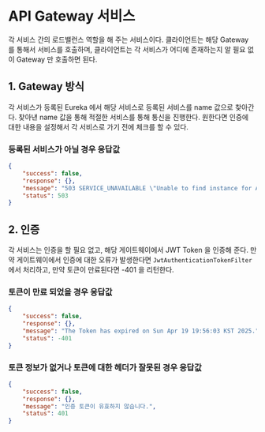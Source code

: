 # API Gateway 서비스

각 서비스 간의 로드밸런스 역할을 해 주는 서비스이다.
클라이언트는 해당 Gateway 를 통해서 서비스를 호출하며, 클라이언트는 각 서비스가 어디에 존재하는지 알 필요 없이 Gateway 만 호출하면 된다.

## 1. Gateway 방식

각 서비스가 등록된 Eureka 에서 해당 서비스로 등록된 서비스를 name 값으로 찾아간다.
찾아낸 name 값을 통해 적절한 서비스를 통해 통신을 진행한다.
원한다면 인증에 대한 내용을 설정해서 각 서비스로 가기 전에 체크를 할 수 있다.

### 등록된 서비스가 아닐 경우 응답값

```json
{
    "success": false,
    "response": {},
    "message": "503 SERVICE_UNAVAILABLE \"Unable to find instance for ACCOUNT-SERVICE\"",
    "status": 503
}
```

## 2. 인증

각 서비스는 인증을 할 필요 없고, 해당 게이트웨이에서 JWT Token 을 인증해 준다.
만약 게이트웨이에서 인증에 대한 오류가 발생한다면 `JwtAuthenticationTokenFilter` 에서 처리하고, 만약 토큰이 만료된다면 -401 을 리턴한다.

### 토큰이 만료 되었을 경우 응답값

```json
{
    "success": false,
    "response": {},
    "message": "The Token has expired on Sun Apr 19 19:56:03 KST 2025.",
    "status": -401
}
```

### 토큰 정보가 없거나 토큰에 대한 헤더가 잘못된 경우 응답값

```json
{
    "success": false,
    "response": {},
    "message": "인증 토큰이 유효하지 않습니다.",
    "status": 401
}
```

